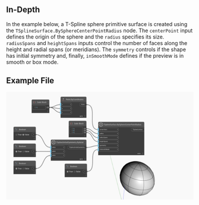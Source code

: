 ## In-Depth
In the example below, a T-Spline sphere primitive surface is created using the `TSplineSurface.BySphereCenterPointRadius` node. The `centerPoint` input defines the origin of the sphere and the `radius` specifies its size. `radiusSpans` and `heightSpans` inputs control the number of faces along the height and radial spans (or meridians). The `symmetry` controls if the shape has initial symmetry and, finally, `inSmoothMode` defines if the preview is in smooth or box mode.

## Example File

![Example](./Autodesk.DesignScript.Geometry.TSpline.TSplineSurface.BySphereCenterPointRadius_img.jpg)